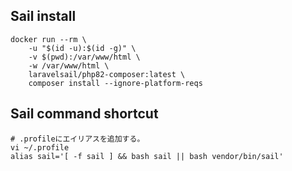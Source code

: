 ## Sail install
```
docker run --rm \
    -u "$(id -u):$(id -g)" \
    -v $(pwd):/var/www/html \
    -w /var/www/html \
    laravelsail/php82-composer:latest \
    composer install --ignore-platform-reqs
```

## Sail command shortcut
```
# .profileにエイリアスを追加する。
vi ~/.profile
alias sail='[ -f sail ] && bash sail || bash vendor/bin/sail'
```
